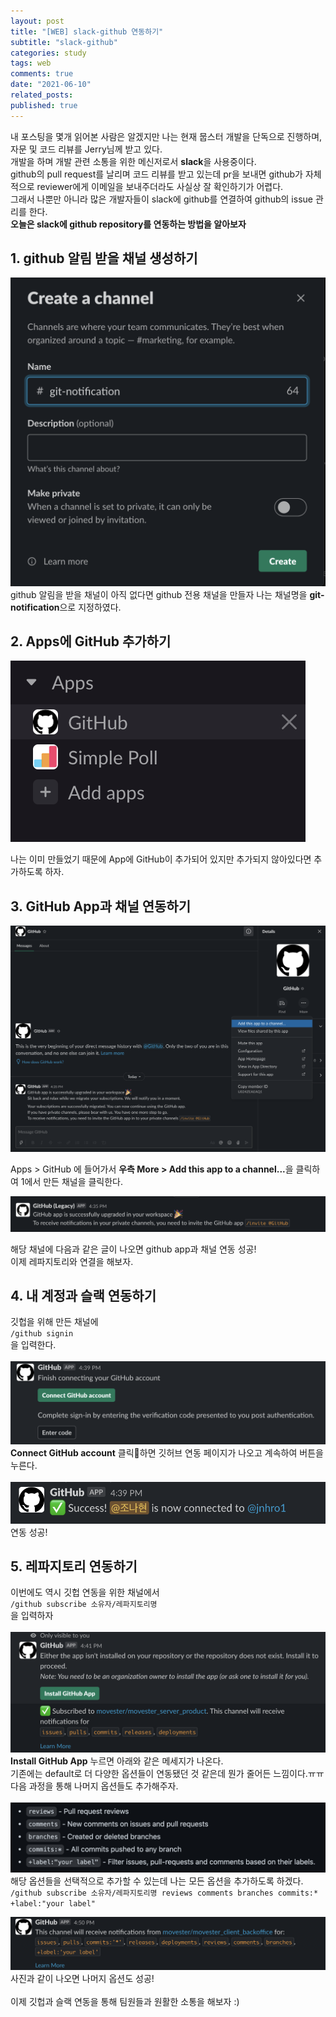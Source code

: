 ```yaml
---
layout: post
title: "[WEB] slack-github 연동하기"
subtitle: "slack-github"
categories: study
tags: web
comments: true
date: "2021-06-10"
related_posts:
published: true
---
```


내 포스팅을 몇개 읽어본 사람은 알겠지만 나는 현재 뭅스터 개발을 단독으로 진행하며, 자문 및 코드 리뷰를 Jerry님께 받고 있다.
<br>
개발을 하며 개발 관련 소통을 위한 메신저로서 <b>slack</b>을 사용중이다.
<br>
github의 pull request를 날리며 코드 리뷰를 받고 있는데 pr을 보내면 github가 자체적으로 reviewer에게 이메일을 보내주더라도 사실상 잘 확인하기가 어렵다.
<br>
그래서 나뿐만 아니라 많은 개발자들이 slack에 github를 연결하여 github의 issue 관리를 한다.
<br>
<b>오늘은 slack에 github repository를 연동하는 방법을 알아보자</b>


## 1. github 알림 받을 채널 생성하기

![db문제점](/assets/img/movester/20210610-02.png)
github 알림을 받을 채널이 아직 없다면 github 전용 채널을 만들자
나는 채널명을 <b>git-notification</b>으로 지정하였다.
<br>



## 2. Apps에 GitHub 추가하기

![db문제점](/assets/img/movester/20210610_01.png)

나는 이미 만들었기 때문에 App에 GitHub이 추가되어 있지만 추가되지 않아있다면 추가하도록 하자.
<br>
## 3. GitHub App과 채널 연동하기

![db문제점](/assets/img/movester/20210610_03.png)

Apps > GitHub 에 들어가서 <b>우측 More > Add this app to a channel...</b>을 클릭하여 1에서 만든 채널을 클릭한다.

![db문제점](/assets/img/movester/20210610_04.png)

해당 채널에 다음과 같은 글이 나오면 github app과 채널 연동 성공!
<br>
이제 레파지토리와 연결을 해보자.
<br>
## 4. 내 계정과 슬랙 연동하기
깃헙을 위해 만든 채널에
<br>
`/github signin`
<br>
을 입력한다.<br>
<br>
![db문제점](/assets/img/movester/20210610_05.png)
<b>Connect GitHub account</b> 클릭하면 깃허브 연동 페이지가 나오고 계속하여 버튼을 누른다.
<br><br>
![db문제점](/assets/img/movester/20210610_06.png)
연동 성공!
<br>
## 5. 레파지토리 연동하기
이번에도 역시 깃헙 연동을 위한 채널에서
<br>
`/github subscribe 소유자/레파지토리명`
<br>을 입력하자
<br><br>
![db문제점](/assets/img/movester/20210610_07.png)
<b>Install GitHub App</b> 누르면 아래와 같은 메세지가 나온다.<br>
기존에는 default로 더 다양한 옵션들이 연동됐던 것 같은데 뭔가 줄어든 느낌이다.ㅠㅠ<br>
다음 과정을 통해 나머지 옵션들도 추가해주자.<br><br>
![db문제점](/assets/img/movester/20210610_08.png)
해당 옵션들을 선택적으로 추가할 수 있는데 나는 모든 옵션을 추가하도록 하겠다.
<br>
`/github subscribe 소유자/레파지토리명 reviews comments branches commits:* +label:"your label"`

![db문제점](/assets/img/movester/20210610_09.png)
사진과 같이 나오면 나머지 옵션도 성공!
<br><br>
이제 깃헙과 슬랙 연동을 통해 팀원들과 원활한 소통을 해보자 :)
